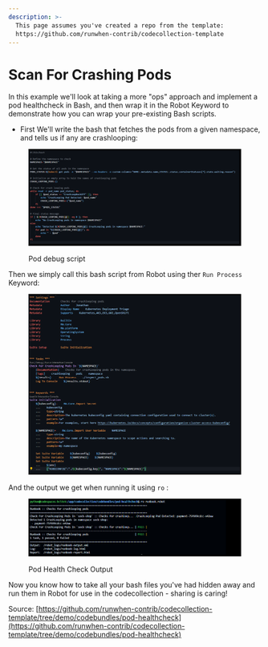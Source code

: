 ```yaml
---
description: >-
  This page assumes you've created a repo from the template:
  https://github.com/runwhen-contrib/codecollection-template
---
```


# Scan For Crashing Pods

In this example we'll look at taking a more "ops" approach and implement a pod healthcheck in Bash, and then wrap it in the Robot Keyword to demonstrate how you can wrap your pre-existing Bash scripts.

* First We'll write the bash that fetches the pods from a given namespace, and tells us if any are crashlooping:

<figure><img src="../../../.gitbook/assets/image (2).png" alt=""><figcaption><p>Pod debug script</p></figcaption></figure>

Then we simply call this bash script from Robot using ther `Run Process` Keyword:

<figure><img src="../../../.gitbook/assets/image (3).png" alt=""><figcaption></figcaption></figure>



And the output we get when running it using `ro` : &#x20;

<figure><img src="../../../.gitbook/assets/image (4).png" alt=""><figcaption><p>Pod Health Check Output</p></figcaption></figure>

Now you know how to take all your bash files you've had hidden away and run them in Robot for use in the codecollection - sharing is caring!

Source: [https://github.com/runwhen-contrib/codecollection-template/tree/demo/codebundles/pod-healthcheck](https://github.com/runwhen-contrib/codecollection-template/tree/demo/codebundles/pod-healthcheck)
